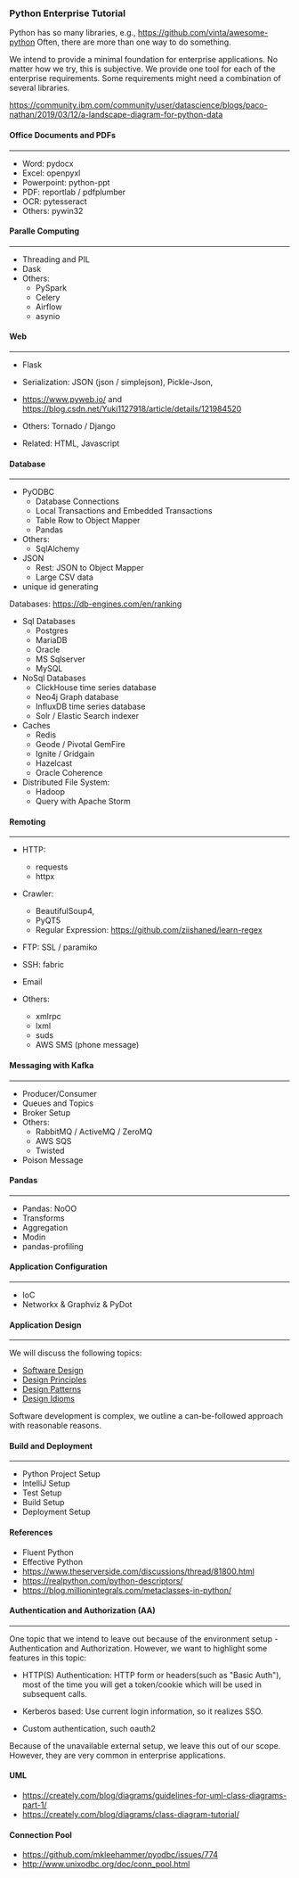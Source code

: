### Python Enterprise Tutorial

Python has so many libraries, e.g.,
https://github.com/vinta/awesome-python
Often, there are more than one way to do something.

We intend to provide a minimal foundation for enterprise applications. No
matter how we try, this is subjective. We provide one tool for each of the
enterprise requirements. Some requirements might need a combination
of several libraries.

https://community.ibm.com/community/user/datascience/blogs/paco-nathan/2019/03/12/a-landscape-diagram-for-python-data


#### Office Documents and PDFs
___
- Word: pydocx
- Excel: openpyxl
- Powerpoint: python-ppt
- PDF: reportlab / pdfplumber
- OCR: pytesseract
- Others: pywin32

#### Paralle Computing
___
- Threading and PIL
- Dask
- Others: 
    - PySpark
    - Celery 
    - Airflow 
    - asynio

#### Web
___
- Flask
- Serialization: JSON (json / simplejson), Pickle-Json, 

- https://www.pyweb.io/ and https://blog.csdn.net/Yuki1127918/article/details/121984520
- Others: Tornado / Django
- Related: HTML, Javascript

#### Database
___
- PyODBC
    - Database Connections
    - Local Transactions and Embedded Transactions
    - Table Row to Object Mapper
    - Pandas
- Others: 
    - SqlAlchemy
- JSON
    - Rest: JSON to Object Mapper
    - Large CSV data
- unique id generating
    
Databases:
https://db-engines.com/en/ranking
- Sql Databases
    - Postgres
    - MariaDB
    - Oracle
    - MS Sqlserver
    - MySQL 
- NoSql Databases
    - ClickHouse time series database
    - Neo4j Graph database
    - InfluxDB time series database
    - Solr / Elastic Search indexer
- Caches
    - Redis
    - Geode / Pivotal GemFire
    - Ignite / Gridgain
    - Hazelcast
    - Oracle Coherence
- Distributed File System:
    - Hadoop
    - Query with Apache Storm

#### Remoting
___
- HTTP: 
    - requests
    - httpx

- Crawler: 
    - BeautifulSoup4, 
    - PyQT5
    - Regular Expression: https://github.com/ziishaned/learn-regex

- FTP: SSL / paramiko
- SSH: fabric
- Email
- Others:
    - xmlrpc
    - lxml
    - suds
    - AWS SMS (phone message)

#### Messaging with Kafka
___
- Producer/Consumer
- Queues and Topics
- Broker Setup
- Others:
    - RabbitMQ / ActiveMQ / ZeroMQ
    - AWS SQS
    - Twisted
- Poison Message

#### Pandas
___
- Pandas: NoOO
- Transforms
- Aggregation
- Modin
- pandas-profiling

#### Application Configuration
___
- IoC
- Networkx & Graphviz & PyDot

#### Application Design 
___  
We will discuss the following topics:
- [Software Design](chapter_09_design/software_engineering.md)
- [Design Principles](chapter_09_design/docs/design_principles.md)
- [Design Patterns](chapter_09_design/docs/design_patterns.md)
- [Design Idioms](chapter_09_design/docs/design_idioms.md)

Software development is complex, we outline a can-be-followed approach with reasonable reasons.


#### Build and Deployment
___
- Python Project Setup
- IntelliJ Setup
- Test Setup
- Build Setup
- Deployment Setup


#### References

- Fluent Python
- Effective Python
- https://www.theserverside.com/discussions/thread/81800.html
- https://realpython.com/python-descriptors/
- https://blog.millionintegrals.com/metaclasses-in-python/

#### Authentication and Authorization (AA)
___
One topic that we intend to leave out because of the environment setup - 
Authentication and Authorization. However, we want to highlight some
features in this topic:
- HTTP(S) Authentication: HTTP form or headers(such as "Basic Auth"), most of 
  the time you will get a token/cookie which will be used in subsequent calls.
  
- Kerberos based: Use current login information, so it realizes SSO.

- Custom authentication, such oauth2

Because of the unavailable external setup, we leave this out of our scope.
However, they are very common in enterprise applications.


#### UML

- https://creately.com/blog/diagrams/guidelines-for-uml-class-diagrams-part-1/
- https://creately.com/blog/diagrams/class-diagram-tutorial/

#### Connection Pool
- https://github.com/mkleehammer/pyodbc/issues/774
- http://www.unixodbc.org/doc/conn_pool.html
